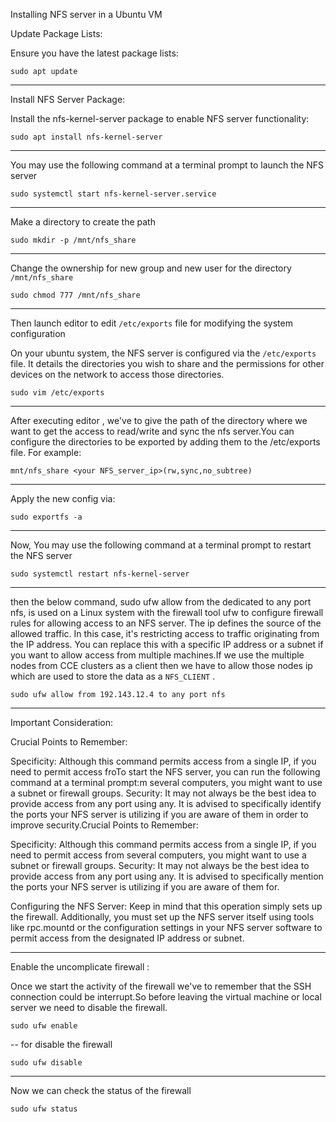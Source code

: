 Installing NFS server in a Ubuntu VM 

Update Package Lists:

Ensure you have the latest package lists: 

`sudo apt update` 

--------------------

Install NFS Server Package:

Install the nfs-kernel-server package to enable NFS server functionality:

`sudo apt install nfs-kernel-server`

--------------------

You may use the following command at a terminal prompt to launch the NFS server

`sudo systemctl start nfs-kernel-server.service`

--------------------
Make a directory to create the path

`sudo mkdir -p /mnt/nfs_share`

--------------------
Change the ownership for new group and new user for the directory `/mnt/nfs_share`

`sudo chmod 777 /mnt/nfs_share`

--------------------

Then launch editor to  edit `/etc/exports` file for modifying the system configuration 

On your ubuntu system, the NFS server is configured via the `/etc/exports` file. It details the directories you wish to share and the permissions for other devices on the network to access those directories.

`sudo vim /etc/exports`

--------------------
After executing editor , we've to give the path of the directory where we want to get the access to read/write and sync the nfs server.You can configure the directories to be exported by adding them to the /etc/exports file. For example:

`mnt/nfs_share <your NFS_server_ip>(rw,sync,no_subtree)`

--------------------


 Apply the new config via:

`sudo exportfs -a`

--------------------

Now, You may use the following command at a terminal prompt to restart the NFS server

`sudo systemctl restart nfs-kernel-server`

--------------------

then the below command, sudo ufw allow from the dedicated to any port nfs, is used on a Linux system with the firewall tool ufw to configure firewall rules for allowing access to an NFS server. The ip defines the source of the allowed traffic. In this case, it's restricting access to traffic originating from the IP address. You can replace this with a specific IP address or a subnet if you want to allow access from multiple machines.If we use the multiple nodes from CCE clusters as a client then we have to allow those nodes ip which are used to store the data as a `NFS_CLIENT` .

`sudo ufw allow from 192.143.12.4 to any port nfs`

--------------------
Important Consideration:

Crucial Points to Remember:

Specificity: Although this command permits access from a single IP, if you need to permit access froTo start the NFS server, you can run the following command at a terminal prompt:m several computers, you might want to use a subnet or firewall groups.
Security: It may not always be the best idea to provide access from any port using any. It is advised to specifically identify the ports your NFS server is utilizing if you are aware of them in order to improve security.Crucial Points to Remember:

Specificity: Although this command permits access from a single IP, if you need to permit access from several computers, you might want to use a subnet or firewall groups.
Security: It may not always be the best idea to provide access from any port using any. It is advised to specifically mention the ports your NFS server is utilizing if you are aware of them for.

Configuring the NFS Server: Keep in mind that this operation simply sets up the firewall. Additionally, you must set up the NFS server itself using tools like rpc.mountd or the configuration settings in your NFS server software to permit access from the designated IP address or subnet.

--------------------
Enable the uncomplicate firewall :

Once we start the activity of the firewall we've to remember that the SSH connection could be interrupt.So before leaving the virtual machine or local server we need to disable the firewall.

`sudo ufw enable `

--
for disable the firewall 

`sudo ufw disable `



--------------------
Now we can check the status of the firewall

`sudo ufw status `

























